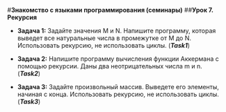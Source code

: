 #**Знакомство с языками программирования (семинары)**
##**Урок 7. Рекурсия**
- __Задача 1:__ Задайте значения M и N. Напишите программу, которая выведет все натуральные числа в промежутке от M до N. Использовать рекурсию, не использовать циклы. (*__Task1__*)

- __Задача 2:__ Напишите программу вычисления функции Аккермана с помощью рекурсии. Даны два неотрицательных числа m и n.  (*__Task2__*)

- __Задача 3:__ Задайте произвольный массив. Выведете его элементы, начиная с конца. Использовать рекурсию, не использовать циклы. (*__Task3__*)